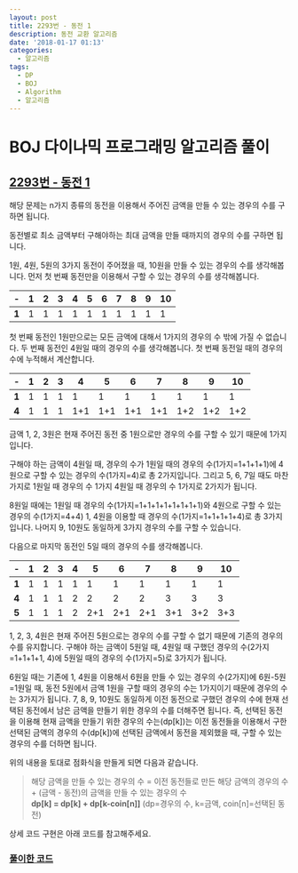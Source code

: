 ```yaml
---
layout: post
title: 2293번 - 동전 1
description: 동전 교환 알고리즘
date: '2018-01-17 01:13'
categories:
  - 알고리즘
tags:
  - DP
  - BOJ
  - Algorithm
  - 알고리즘
---
```


# BOJ 다이나믹 프로그래밍 알고리즘 풀이
## [2293번 - 동전 1](https://www.acmicpc.net/problem/2293) <br/>

해당 문제는 n가지 종류의 동전을 이용해서 주어진 금액을 만들 수 있는 경우의 수를 구하면 됩니다.

동전별로 최소 금액부터 구해야하는 최대 금액을 만들 때까지의 경우의 수를 구하면 됩니다.

1원, 4원, 5원의 3가지 동전이 주어졌을 때, 10원을 만들 수 있는 경우의 수를 생각해봅니다.
먼저 첫 번째 동전만을 이용해서 구할 수 있는 경우의 수를 생각해봅니다.

| -  | 1 | 2 | 3 | 4 | 5 | 6 | 7 | 8 | 9 | 10 |  
---|---|---|---|---|---|---|---|---|---|---|
**1** | 1 | 1 | 1 | 1 | 1 | 1 | 1 | 1 | 1 | 1 |  

첫 번째 동전인 1원만으로는 모든 금액에 대해서 1가지의 경우의 수 밖에 가질 수 없습니다.
두 번째 동전인 4원일 때의 경우의 수를 생각해봅니다. 첫 번째 동전일 때의 경우의 수에 누적해서 계산합니다.

| -  | 1  | 2  | 3 | 4  | 5  | 6  | 7  | 8  | 9  | 10 |  
---|---|---|---|---|---|---|---|---|---|---|
**1**  | 1 | 1 | 1 | 1 | 1 | 1 | 1 | 1 | 1 | 1 |  
**4**  | 1 | 1  | 1  | 1+1  | 1+1  | 1+1  | 1+1  | 1+2  | 1+2  | 1+2  |

금액 1, 2, 3원은 현재 주어진 동전 중 1원으로만 경우의 수를 구할 수 있기 때문에 1가지입니다.

구해야 하는 금액이 4원일 때, 경우의 수가 1원일 때의 경우의 수(1가지=1+1+1+1)에 4원으로 구할 수 있는 경우의 수(1가지=4)로 총 2가지입니다.
그리고 5, 6, 7일 때도 마찬가지로 1원일 때 경우의 수 1가지 4원일 때 경우의 수 1가지로 2가지가 됩니다.

8원일 때에는 1원일 때 경우의 수(1가지=1+1+1+1+1+1+1+1)와 4원으로 구할 수 있는 경우의 수(1가지=4+4) 1, 4원을 이용할 때 경우의 수(1가지=1+1+1+1+4)로 총 3가지입니다. 나머지 9, 10원도 동일하게 3가지 경우의 수를 구할 수 있습니다.

다음으로 마지막 동전인 5일 때의 경우의 수를 생각해봅니다.

| - | 1  | 2  | 3 | 4  | 5  | 6  | 7  | 8  | 9  | 10 |  
---|---|---|---|---|---|---|---|---|---|---|
**1**  | 1 | 1 | 1 | 1 | 1 | 1 | 1 | 1 | 1 | 1 |  
**4**  | 1 | 1 | 1 | 2 | 2 | 2 | 2 | 3 | 3 | 3 |
**5**  | 1 | 1 | 1 | 2  | 2+1  | 2+1  | 2+1  | 3+1  | 3+2  | 3+3  |   

1, 2, 3, 4원은 현재 주어진 5원으로는 경우의 수를 구할 수 없기 때문에 기존의 경우의 수를 유지합니다. 구해야 하는 금액이 5원일 때, 4원일 때 구했던 경우의 수(2가지=1+1+1+1, 4)에 5원일 때의 경우의 수(1가지=5)로 3가지가 됩니다.

6원일 때는 기존에 1, 4원을 이용해서 6원을 만들 수 있는 경우의 수(2가지)에 6원-5원=1원일 때, 동전 5원에서 금액 1원을 구할 때의 경우의 수는 1가지이기 때문에 경우의 수는 3가지가 됩니다. 7, 8, 9, 10원도 동일하게 이전 동전으로 구했던 경우의 수에 현재 선택된 동전에서 남은 금액을 만들기 위한 경우의 수를 더해주면 됩니다.
즉, 선택된 동전을 이용해 현재 금액을 만들기 위한 경우의 수는(dp[k])는 이전 동전들을 이용해서 구한 선택된 금액의 경우의 수(dp[k])에 선택된 금액에서 동전을 제외했을 때, 구할 수 있는 경우의 수를 더하면 됩니다.

위의 내용을 토대로 점화식을 만들게 되면 다음과 같습니다.

> 해당 금액을 만들 수 있는 경우의 수 = 이전 동전들로 만든 해당 금액의 경우의 수 + (금액 - 동전)의 금액을 만들 수 있는 경우의 수 <br/>
> **dp[k] = dp[k] + dp[k-coin[n]]** (dp=경우의 수, k=금액, coin[n]=선택된 동전)

상세 코드 구현은 아래 코드를 참고해주세요.

### [풀이한 코드](https://github.com/Sihong12/Algorithms/blob/master/src/BOJ/DP/Problem_2579.java)
